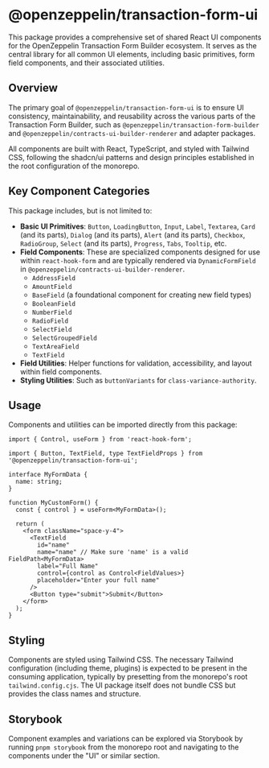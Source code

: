 # @openzeppelin/transaction-form-ui

This package provides a comprehensive set of shared React UI components for the OpenZeppelin Transaction Form Builder ecosystem. It serves as the central library for all common UI elements, including basic primitives, form field components, and their associated utilities.

## Overview

The primary goal of `@openzeppelin/transaction-form-ui` is to ensure UI consistency, maintainability, and reusability across the various parts of the Transaction Form Builder, such as `@openzeppelin/transaction-form-builder` and `@openzeppelin/contracts-ui-builder-renderer` and adapter packages.

All components are built with React, TypeScript, and styled with Tailwind CSS, following the shadcn/ui patterns and design principles established in the root configuration of the monorepo.

## Key Component Categories

This package includes, but is not limited to:

- **Basic UI Primitives**: `Button`, `LoadingButton`, `Input`, `Label`, `Textarea`, `Card` (and its parts), `Dialog` (and its parts), `Alert` (and its parts), `Checkbox`, `RadioGroup`, `Select` (and its parts), `Progress`, `Tabs`, `Tooltip`, etc.
- **Field Components**: These are specialized components designed for use within `react-hook-form` and are typically rendered via `DynamicFormField` in `@openzeppelin/contracts-ui-builder-renderer`.
  - `AddressField`
  - `AmountField`
  - `BaseField` (a foundational component for creating new field types)
  - `BooleanField`
  - `NumberField`
  - `RadioField`
  - `SelectField`
  - `SelectGroupedField`
  - `TextAreaField`
  - `TextField`
- **Field Utilities**: Helper functions for validation, accessibility, and layout within field components.
- **Styling Utilities**: Such as `buttonVariants` for `class-variance-authority`.

## Usage

Components and utilities can be imported directly from this package:

```tsx
import { Control, useForm } from 'react-hook-form';

import { Button, TextField, type TextFieldProps } from '@openzeppelin/transaction-form-ui';

interface MyFormData {
  name: string;
}

function MyCustomForm() {
  const { control } = useForm<MyFormData>();

  return (
    <form className="space-y-4">
      <TextField
        id="name"
        name="name" // Make sure 'name' is a valid FieldPath<MyFormData>
        label="Full Name"
        control={control as Control<FieldValues>}
        placeholder="Enter your full name"
      />
      <Button type="submit">Submit</Button>
    </form>
  );
}
```

## Styling

Components are styled using Tailwind CSS. The necessary Tailwind configuration (including theme, plugins) is expected to be present in the consuming application, typically by presetting from the monorepo's root `tailwind.config.cjs`. The UI package itself does not bundle CSS but provides the class names and structure.

## Storybook

Component examples and variations can be explored via Storybook by running `pnpm storybook` from the monorepo root and navigating to the components under the "UI" or similar section.
